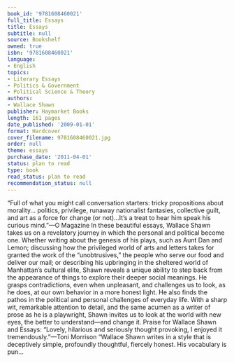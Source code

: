 ```yaml
---
book_id: '9781608460021'
full_title: Essays
title: Essays
subtitle: null
source: Bookshelf
owned: true
isbn: '9781608460021'
language:
- English
topics:
- Literary Essays
- Politics & Government
- Political Science & Theory
authors:
- Wallace Shawn
publisher: Haymarket Books
length: 161 pages
date_published: '2009-01-01'
format: Hardcover
cover_filename: 9781608460021.jpg
order: null
theme: essays
purchase_date: '2011-04-01'
status: plan to read
type: book
read_status: plan to read
recommendation_status: null
---
```

“Full of what you might call conversation starters: tricky propositions about morality... politics, privilege, runaway nationalist fantasies, collective guilt, and art as a force for change (or not)...It’s a treat to hear him speak his curious mind.”—O Magazine
In these beautiful essays, Wallace Shawn takes us on a revelatory journey in which the personal and political become one.
Whether writing about the genesis of his plays, such as Aunt Dan and Lemon; discussing how the privileged world of arts and letters takes for granted the work of the “unobtrusives,” the people who serve our food and deliver our mail; or describing his upbringing in the sheltered world of Manhattan’s cultural elite, Shawn reveals a unique ability to step back from the appearance of things to explore their deeper social meanings. He grasps contradictions, even when unpleasant, and challenges us to look, as he does, at our own behavior in a more honest light. He also finds the pathos in the political and personal challenges of everyday life.
With a sharp wit, remarkable attention to detail, and the same acumen as a writer of prose as he is a playwright, Shawn invites us to look at the world with new eyes, the better to understand—and change it.
Praise for Wallace Shawn and Essays:
“Lovely, hilarious and seriously thought provoking, I enjoyed it tremendously.”—Toni Morrison
“Wallace Shawn writes in a style that is deceptively simple, profoundly thoughtful, fiercely honest. His vocabulary is pun...
